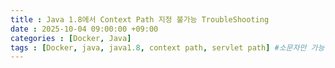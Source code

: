 ```yaml
---
title : Java 1.8에서 Context Path 지정 불가능 TroubleShooting
date : 2025-10-04 09:00:00 +09:00
categories : [Docker, Java]
tags : [Docker, java, java1.8, context path, servlet path] #소문자만 가능
---
```


